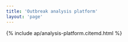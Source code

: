 ```yaml
---
title: 'Outbreak analysis platform'
layout: 'page'
---
```


{% include ap/analysis-platform.citemd.html %}